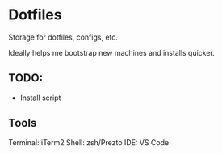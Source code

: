# Dotfiles

Storage for dotfiles, configs, etc.

Ideally helps me bootstrap new machines and installs quicker.

## TODO:
- Install script

## Tools
Terminal: iTerm2
Shell: zsh/Prezto
IDE: VS Code
